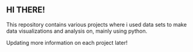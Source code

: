 ## HI THERE!

This repository contains various projects where i used data sets to make data visualizations and analysis on, mainly using python.

Updating more information on each project later!
